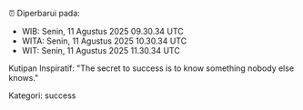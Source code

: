 ⏰ Diperbarui pada:
- WIB: Senin, 11 Agustus 2025 09.30.34 UTC
- WITA: Senin, 11 Agustus 2025 10.30.34 UTC
- WIT: Senin, 11 Agustus 2025 11.30.34 UTC

Kutipan Inspiratif:
"The secret to success is to know something nobody else knows."


Kategori: success

